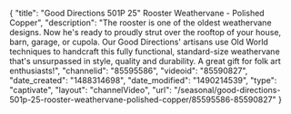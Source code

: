 {
    "title": "Good Directions 501P 25\" Rooster Weathervane - Polished Copper",
    "description": "The rooster is one of the oldest weathervane designs. Now he's ready to proudly strut over the rooftop of your house, barn, garage, or cupola. Our Good Directions' artisans use Old World techniques to handcraft this fully functional, standard-size weathervane that's unsurpassed in style, quality and durability. A great gift for folk art  enthusiasts!",
    "channelid": "85595586",
    "videoid": "85590827",
    "date_created": "1488314698",
    "date_modified": "1490214539",
    "type": "captivate",
    "layout": "channelVideo",
    "url": "\/seasonal\/good-directions-501p-25-rooster-weathervane-polished-copper\/85595586-85590827"
}